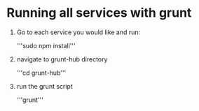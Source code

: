 # Running all services with grunt

1) Go to each service you would like and run:
      
      '''sudo npm install'''

2) navigate to grunt-hub directory

      '''cd grunt-hub'''

3) run the grunt script

      '''grunt'''